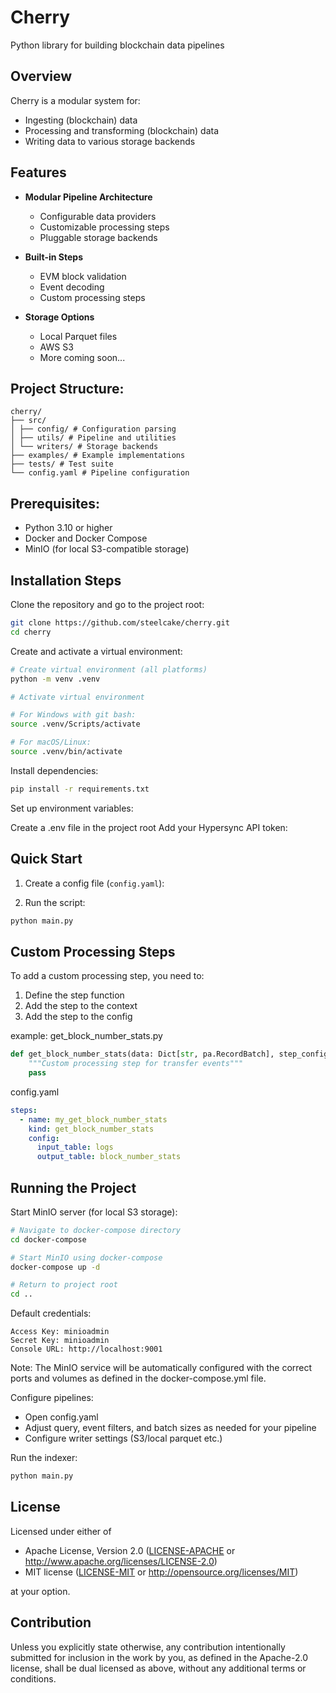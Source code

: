 # Cherry 

Python library for building blockchain data pipelines

## Overview

Cherry is a modular system for:
- Ingesting (blockchain) data 
- Processing and transforming (blockchain) data
- Writing data to various storage backends

## Features

- **Modular Pipeline Architecture**
  - Configurable data providers
  - Customizable processing steps
  - Pluggable storage backends

- **Built-in Steps**
  - EVM block validation
  - Event decoding
  - Custom processing steps

- **Storage Options**
  - Local Parquet files
  - AWS S3
  - More coming soon...

## Project Structure:

```
cherry/
├── src/
│ ├── config/ # Configuration parsing
│ ├── utils/ # Pipeline and utilities
│ └── writers/ # Storage backends
├── examples/ # Example implementations
├── tests/ # Test suite
└── config.yaml # Pipeline configuration
```

## Prerequisites:
- Python 3.10 or higher
- Docker and Docker Compose
- MinIO (for local S3-compatible storage)

## Installation Steps

Clone the repository and go to the project root:

```bash
git clone https://github.com/steelcake/cherry.git
cd cherry
```

Create and activate a virtual environment:

```bash
# Create virtual environment (all platforms)
python -m venv .venv

# Activate virtual environment

# For Windows with git bash:
source .venv/Scripts/activate

# For macOS/Linux:
source .venv/bin/activate
```

Install dependencies:

```bash
pip install -r requirements.txt
```

Set up environment variables:

Create a .env file in the project root
Add your Hypersync API token:

## Quick Start

1. Create a config file (`config.yaml`):

2. Run the script:

```bash
python main.py
```

## Custom Processing Steps

To add a custom processing step, you need to:

1. Define the step function
2. Add the step to the context
3. Add the step to the config

example: get_block_number_stats.py
```python
def get_block_number_stats(data: Dict[str, pa.RecordBatch], step_config: Dict[str, Any]) -> Dict[str, pa.RecordBatch]:
    """Custom processing step for transfer events"""
    pass
```

config.yaml
```yaml
steps:
  - name: my_get_block_number_stats
    kind: get_block_number_stats
    config:
      input_table: logs
      output_table: block_number_stats
```

## Running the Project

Start MinIO server (for local S3 storage):

```bash
# Navigate to docker-compose directory
cd docker-compose

# Start MinIO using docker-compose
docker-compose up -d

# Return to project root
cd ..
```

Default credentials:

```
Access Key: minioadmin
Secret Key: minioadmin
Console URL: http://localhost:9001
```

Note: The MinIO service will be automatically configured with the correct ports and volumes as defined in the docker-compose.yml file.

Configure pipelines:

- Open config.yaml
- Adjust query, event filters, and batch sizes as needed for your pipeline
- Configure writer settings (S3/local parquet etc.)

Run the indexer:

```bash
python main.py
```

## License

Licensed under either of

 * Apache License, Version 2.0
   ([LICENSE-APACHE](LICENSE-APACHE) or http://www.apache.org/licenses/LICENSE-2.0)
 * MIT license
   ([LICENSE-MIT](LICENSE-MIT) or http://opensource.org/licenses/MIT)

at your option.

## Contribution

Unless you explicitly state otherwise, any contribution intentionally submitted
for inclusion in the work by you, as defined in the Apache-2.0 license, shall be
dual licensed as above, without any additional terms or conditions.
